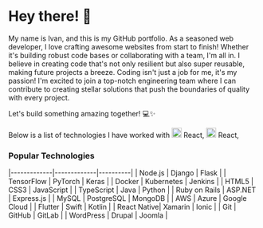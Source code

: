 # Hey there! 👋

My name is Ivan, and this is my GitHub portfolio. As a seasoned web developer, I love crafting awesome websites from start to finish! Whether it's building robust code bases or collaborating with a team, I'm all in. I believe in creating code that's not only resilient but also super reusable, making future projects a breeze.
Coding isn't just a job for me, it's my passion! I'm excited to join a top-notch engineering team where I can contribute to creating stellar solutions that push the boundaries of quality with every project.

Let's build something amazing together! 💻✨

Below is a list of technologies I have worked with
<img src="https://upload.wikimedia.org/wikipedia/commons/thumb/a/a7/React-icon.svg/2300px-React-icon.svg.png" alt="React" width="20px" /> React, <img src="https://upload.wikimedia.org/wikipedia/commons/thumb/a/a7/React-icon.svg/2300px-React-icon.svg.png" alt="React" width="20px" /> React,


### Popular Technologies


|-------------|-------------|----------|
| Node.js     | Django      | Flask    |
| TensorFlow  | PyTorch     | Keras    |
| Docker      | Kubernetes  | Jenkins  |
| HTML5       | CSS3        | JavaScript |
| TypeScript  | Java        | Python   |
| Ruby on Rails | ASP.NET   | Express.js |
| MySQL       | PostgreSQL  | MongoDB  |
| AWS         | Azure       | Google Cloud |
| Flutter     | Swift       | Kotlin   |
| React Native| Xamarin     | Ionic    |
| Git         | GitHub      | GitLab   |
| WordPress   | Drupal      | Joomla   |


